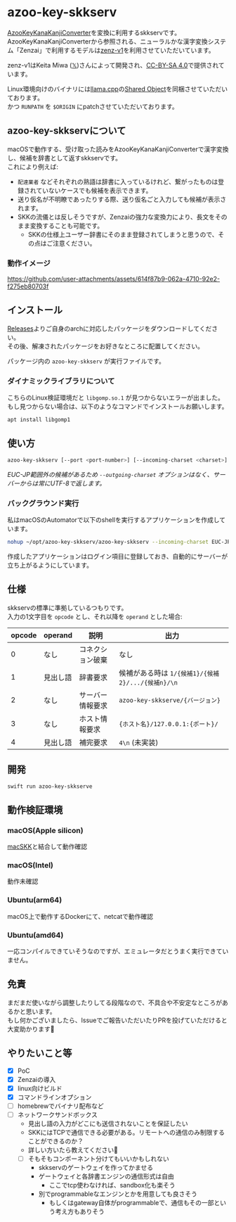 azoo-key-skkserv
===

[AzooKeyKanaKanjiConverter](https://github.com/azooKey/AzooKeyKanaKanjiConverter)を変換に利用するskkservです。  
AzooKeyKanaKanjiConverterから参照される、ニューラルかな漢字変換システム「Zenzai」で利用するモデルは[zenz-v1](https://huggingface.co/Miwa-Keita/zenz-v1)を利用させていただいています。

zenz-v1はKeita Miwa ([𝕏](https://x.com/miwa_ensan))さんによって開発され、[CC-BY-SA 4.0](https://creativecommons.org/licenses/by-sa/4.0/deed.ja)で提供されています。

Linux環境向けのバイナリには[llama.cpp](https://github.com/ggml-org/llama.cpp)の[Shared Object](https://github.com/ggml-org/llama.cpp/releases/tag/b4846)を同梱させていただいております。  
かつ `RUNPATH` を `$ORIGIN` にpatchさせていただいております。

## azoo-key-skkservについて

macOSで動作する、受け取った読みをAzooKeyKanaKanjiConverterで漢字変換し、候補を辞書として返すskkservです。  
これにより例えば:

- `配達業者` などそれぞれの熟語は辞書に入っているけれど、繋がったものは登録されていないケースでも候補を表示できます。
- 送り仮名が不明瞭であったりする際、送り仮名ごと入力しても候補が表示されます。
- SKKの流儀とは反しそうですが、Zenzaiの強力な変換力により、長文をそのまま変換することも可能です。
    - SKKの仕様上ユーザー辞書にそのまま登録されてしまうと思うので、その点はご注意ください。
 
### 動作イメージ

https://github.com/user-attachments/assets/614f87b9-062a-4710-92e2-f275eb80703f

## インストール

[Releases](https://github.com/gitusp/azoo-key-skkserv/releases)よりご自身のarchに対応したパッケージをダウンロードしてください。  
その後、解凍されたパッケージをお好きなところに配置してください。

パッケージ内の `azoo-key-skkserv` が実行ファイルです。

### ダイナミックライブラリについて

こちらのLinux検証環境だと `libgomp.so.1` が見つからないエラーが出ました。  
もし見つからない場合は、以下のようなコマンドでインストールお願いします。

```sh
apt install libgomp1
```

## 使い方

```sh
azoo-key-skkserv [--port <port-number>] [--incoming-charset <charset>] [--help] [--version]
```

_EUC-JP範囲外の候補があるため `--outgoing-charset` オプションはなく、サーバーからは常にUTF-8で返します。_

### バックグラウンド実行

私はmacOSのAutomatorで以下のshellを実行するアプリケーションを作成しています。

```sh
nohup ~/opt/azoo-key-skkserv/azoo-key-skkserv --incoming-charset EUC-JP >&/dev/null &
```

作成したアプリケーションはログイン項目に登録しておき、自動的にサーバーが立ち上がるようにしています。

## 仕様

skkservの標準に準拠しているつもりです。  
入力の1文字目を `opcode` とし、それ以降を `operand` とした場合:

| opcode | operand  | 説明             | 出力                                              |
|--------|----------|------------------|---------------------------------------------------|
| 0      | なし     | コネクション破棄 | なし                                              |
| 1      | 見出し語 | 辞書要求         | 候補がある時は `1/{候補1}/{候補2}/.../{候補n}/\n` |
| 2      | なし     | サーバー情報要求 | `azoo-key-skkserve/{バージョン} `                 |
| 3      | なし     | ホスト情報要求   | `{ホスト名}/127.0.0.1:{ポート}/ `                 |
| 4      | 見出し語 | 補完要求         | `4\n` (未実装)                                    |

## 開発

```sh
swift run azoo-key-skkserve
```

## 動作検証環境

### macOS(Apple silicon)

[macSKK](https://github.com/mtgto/macSKK)と結合して動作確認

### macOS(Intel)

動作未確認

### Ubuntu(arm64)

macOS上で動作するDockerにて、netcatで動作確認

### Ubuntu(amd64)

一応コンパイルできていそうなのですが、エミュレータだとうまく実行できていません。

## 免責

まだまだ使いながら調整したりしてる段階なので、不具合や不安定なところがあるかと思います。  
もし何かございましたら、Issueでご報告いただいたりPRを投げていただけると大変助かります🙇

## やりたいこと等

- [x] PoC
- [x] Zenzaiの導入
- [x] linux向けビルド
- [x] コマンドラインオプション
- [ ] homebrewでバイナリ配布など
- [ ] ネットワークサンドボックス
    - 見出し語の入力がどこにも送信されないことを保証したい
    - SKKにはTCPで通信できる必要がある。リモートへの通信のみ制限することができるのか？
    - 詳しい方いたら教えてください🙏
    - [ ] そもそもコンポーネント分けてもいいかもしれない
        - skkservのゲートウェイを作ってかませる
        - ゲートウェイと各辞書エンジンの通信形式は自由
            - ここでtcp使わなければ、sandbox化も楽そう
        - 別でprogrammableなエンジンとかを用意しても良さそう
            - もしくはgateway自体がprogrammableで、通信もその一部という考え方もありそう
